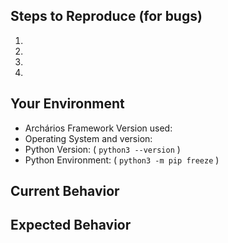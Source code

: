 ## Steps to Reproduce (for bugs)
1.
2.
3.
4.

## Your Environment
* Archários Framework Version used:
* Operating System and version:
* Python Version: ( `python3 --version` )
* Python Environment: ( `python3 -m pip freeze` )

## Current Behavior
<!--- If describing a bug, tell us what happened instead of the expected behavior -->
<!--- If suggesting a change/improvement, tell us how it works right now -->

## Expected Behavior
<!--- If you're describing a bug, tell us what should happen -->
<!--- If you're suggesting a change/improvement, tell us how it should work -->
